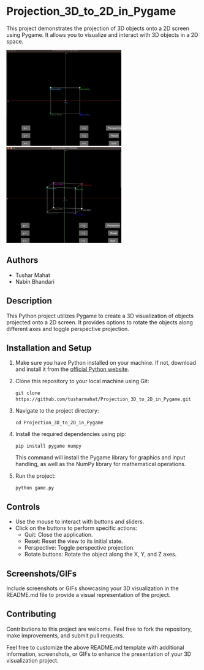 # Projection_3D_to_2D_in_Pygame

This project demonstrates the projection of 3D objects onto a 2D screen using Pygame. It allows you to visualize and interact with 3D objects in a 2D space.

<img src="demo1.gif" alt="Pingpong Game GIF" width="300" height="250">

<img src="demo2.gif" alt="Pingpong Game GIF" width="300" height="250">

## Authors
- Tushar Mahat
- Nabin Bhandari

## Description

This Python project utilizes Pygame to create a 3D visualization of objects projected onto a 2D screen. It provides options to rotate the objects along different axes and toggle perspective projection.

## Installation and Setup

1. Make sure you have Python installed on your machine. If not, download and install it from the [official Python website](https://www.python.org/downloads/).
2. Clone this repository to your local machine using Git:
   ```
   git clone https://github.com/tusharmahat/Projection_3D_to_2D_in_Pygame.git
   ```
3. Navigate to the project directory:
   ```
   cd Projection_3D_to_2D_in_Pygame
   ```
4. Install the required dependencies using pip:
   ```
   pip install pygame numpy
   ```
   This command will install the Pygame library for graphics and input handling, as well as the NumPy library for mathematical operations.

5. Run the project:
   ```
   python game.py
   ```

## Controls

- Use the mouse to interact with buttons and sliders.
- Click on the buttons to perform specific actions:
  - Quit: Close the application.
  - Reset: Reset the view to its initial state.
  - Perspective: Toggle perspective projection.
  - Rotate buttons: Rotate the object along the X, Y, and Z axes.

## Screenshots/GIFs

Include screenshots or GIFs showcasing your 3D visualization in the README.md file to provide a visual representation of the project.

## Contributing

Contributions to this project are welcome. Feel free to fork the repository, make improvements, and submit pull requests.

Feel free to customize the above README.md template with additional information, screenshots, or GIFs to enhance the presentation of your 3D visualization project.
